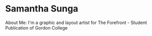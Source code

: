 # Samantha Sunga
About Me:
I'm a graphic and layout artist for The Forefront - Student Publication of Gordon College
